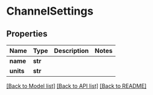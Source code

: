 # ChannelSettings


## Properties
Name | Type | Description | Notes
------------ | ------------- | ------------- | -------------
**name** | **str** |  | 
**units** | **str** |  | 

[[Back to Model list]](../README.md#documentation-for-models) [[Back to API list]](../README.md#documentation-for-api-endpoints) [[Back to README]](../README.md)



